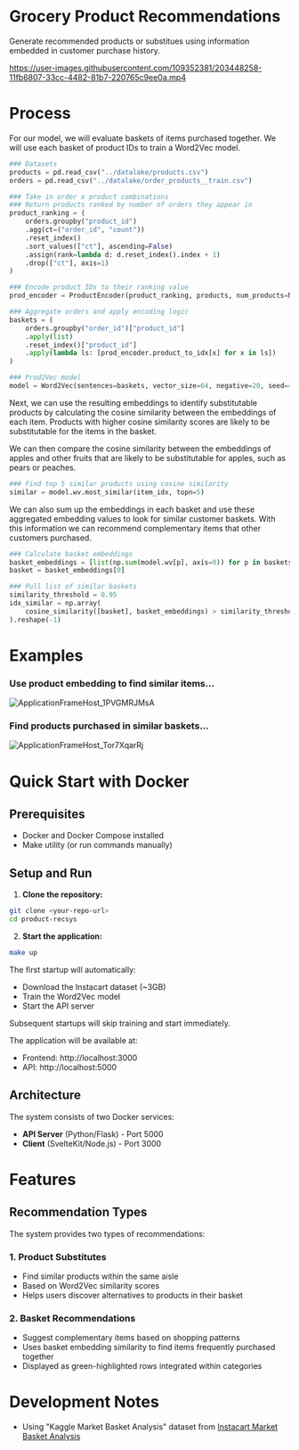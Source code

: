 # Grocery Product Recommendations
Generate recommended products or substitues using information embedded in customer purchase history.

https://user-images.githubusercontent.com/109352381/203448258-11fb6807-33cc-4482-81b7-220765c9ee0a.mp4

# Process
For our model, we will evaluate baskets of items purchased together. We will use each basket of product IDs to train a Word2Vec model.

```python
### Datasets
products = pd.read_csv("../datalake/products.csv")
orders = pd.read_csv("../datalake/order_products__train.csv")

### Take in order x product combinations
### Return products ranked by number of orders they appear in
product_ranking = (
    orders.groupby("product_id")
    .agg(ct=("order_id", "count"))
    .reset_index()
    .sort_values(["ct"], ascending=False)
    .assign(rank=lambda d: d.reset_index().index + 1)
    .drop(["ct"], axis=1)
)

### Encode product IDs to their ranking value
prod_encoder = ProductEncoder(product_ranking, products, num_products=NUM_PRODUCTS)

### Aggregate orders and apply encoding logic
baskets = (
    orders.groupby("order_id")["product_id"]
    .apply(list)
    .reset_index()["product_id"]
    .apply(lambda ls: [prod_encoder.product_to_idx[x] for x in ls])
)

### Prod2Vec model
model = Word2Vec(sentences=baskets, vector_size=64, negative=20, seed=42)
```

Next, we can use the resulting embeddings to identify substitutable products by calculating the cosine similarity between the embeddings of each item. Products with higher cosine similarity scores are likely to be substitutable for the items in the basket.

We can then compare the cosine similarity between the embeddings of apples and other fruits that are likely to be substitutable for apples, such as pears or peaches. 

```python
### Find top 5 similar products using cosine similarity
similar = model.wv.most_similar(item_idx, topn=5)
```

We can also sum up the embeddings in each basket and use these aggregated embedding values to look for similar customer baskets. With this information we can recommend complementary items that other customers purchased.

```python
### Calculate basket embeddings
basket_embeddings = [list(np.sum(model.wv[p], axis=0)) for p in baskets]
basket = basket_embeddings[0]

### Pull list of similar baskets
similarity_threshold = 0.95
idx_similar = np.array(
    cosine_similarity([basket], basket_embeddings) > similarity_threshold
).reshape(-1)
```


# Examples
### Use product embedding to find similar items...
![ApplicationFrameHost_1PVGMRJMsA](https://user-images.githubusercontent.com/109352381/203446366-022e2471-b32e-43f0-9b50-fac5643feb0b.png)

### Find products purchased in similar baskets...
![ApplicationFrameHost_Tor7XqarRj](https://user-images.githubusercontent.com/109352381/203446383-f65773ca-b1a1-4dcc-a21f-a4fe4cfb0f51.png)

# Quick Start with Docker

## Prerequisites
- Docker and Docker Compose installed
- Make utility (or run commands manually)

## Setup and Run

1. **Clone the repository:**
```bash
git clone <your-repo-url>
cd product-recsys
```

2. **Start the application:**
```bash
make up
```

The first startup will automatically:
- Download the Instacart dataset (~3GB)
- Train the Word2Vec model 
- Start the API server

Subsequent startups will skip training and start immediately.

The application will be available at:
- Frontend: http://localhost:3000
- API: http://localhost:5000

## Architecture

The system consists of two Docker services:
- **API Server** (Python/Flask) - Port 5000
- **Client** (SvelteKit/Node.js) - Port 3000  

# Features

## Recommendation Types
The system provides two types of recommendations:

### 1. Product Substitutes
- Find similar products within the same aisle
- Based on Word2Vec similarity scores
- Helps users discover alternatives to products in their basket

### 2. Basket Recommendations  
- Suggest complementary items based on shopping patterns
- Uses basket embedding similarity to find items frequently purchased together
- Displayed as green-highlighted rows integrated within categories

# Development Notes
* Using "Kaggle Market Basket Analysis" dataset from [Instacart Market Basket Analysis](https://www.kaggle.com/c/instacart-market-basket-analysis)
